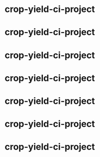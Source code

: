 # crop-yield-ci-project
# crop-yield-ci-project
# crop-yield-ci-project
# crop-yield-ci-project
# crop-yield-ci-project
# crop-yield-ci-project
# crop-yield-ci-project

